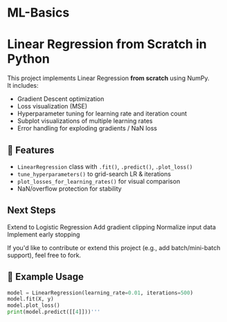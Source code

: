 # ML-Basics
# Linear Regression from Scratch in Python 

This project implements Linear Regression **from scratch** using NumPy.  
It includes:
- Gradient Descent optimization
- Loss visualization (MSE)
- Hyperparameter tuning for learning rate and iteration count
- Subplot visualizations of multiple learning rates
- Error handling for exploding gradients / NaN loss


## 🚀 Features

- `LinearRegression` class with `.fit()`, `.predict()`, `.plot_loss()`
- `tune_hyperparameters()` to grid-search LR & iterations
- `plot_losses_for_learning_rates()` for visual comparison
- NaN/overflow protection for stability

## Next Steps
Extend to Logistic Regression
Add gradient clipping
Normalize input data
Implement early stopping

If you'd like to contribute or extend this project (e.g., add batch/mini-batch support), feel free to fork.

## 🧪 Example Usage
```python
model = LinearRegression(learning_rate=0.01, iterations=500)
model.fit(X, y)
model.plot_loss()
print(model.predict([[4]]))'''



